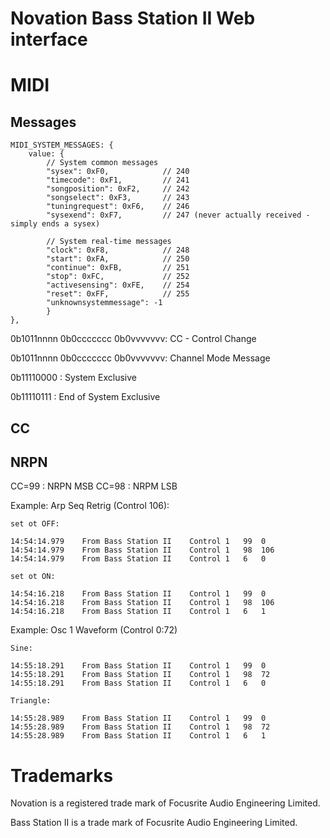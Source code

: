 # Novation Bass Station II Web interface

# MIDI

## Messages

    MIDI_SYSTEM_MESSAGES: {
        value: {
            // System common messages
            "sysex": 0xF0,            // 240
            "timecode": 0xF1,         // 241
            "songposition": 0xF2,     // 242
            "songselect": 0xF3,       // 243
            "tuningrequest": 0xF6,    // 246
            "sysexend": 0xF7,         // 247 (never actually received - simply ends a sysex)

            // System real-time messages
            "clock": 0xF8,            // 248
            "start": 0xFA,            // 250
            "continue": 0xFB,         // 251
            "stop": 0xFC,             // 252
            "activesensing": 0xFE,    // 254
            "reset": 0xFF,            // 255
            "unknownsystemmessage": -1
            }
    },


0b1011nnnn 0b0ccccccc 0b0vvvvvvv: CC - Control Change

0b1011nnnn 0b0ccccccc 0b0vvvvvvv: Channel Mode Message

0b11110000 : System Exclusive

0b11110111 : End of System Exclusive

## CC

## NRPN

CC=99 : NRPN MSB
CC=98 : NRPM LSB

Example: Arp Seq Retrig (Control 106):

    set ot OFF:

    14:54:14.979	From Bass Station II	Control	1	99	0
    14:54:14.979	From Bass Station II	Control	1	98	106
    14:54:14.979	From Bass Station II	Control	1	6	0

    set ot ON:

    14:54:16.218	From Bass Station II	Control	1	99	0
    14:54:16.218	From Bass Station II	Control	1	98	106
    14:54:16.218	From Bass Station II	Control	1	6	1

Example: Osc 1 Waveform (Control 0:72)

    Sine:

    14:55:18.291	From Bass Station II	Control	1	99	0
    14:55:18.291	From Bass Station II	Control	1	98	72
    14:55:18.291	From Bass Station II	Control	1	6	0

    Triangle:

    14:55:28.989	From Bass Station II	Control	1	99	0
    14:55:28.989	From Bass Station II	Control	1	98	72
    14:55:28.989	From Bass Station II	Control	1	6	1

# Trademarks

Novation is a registered trade mark of Focusrite Audio Engineering Limited.

Bass Station II is a trade mark of Focusrite Audio Engineering Limited.
